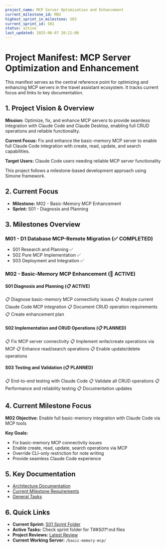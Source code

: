 ```yaml
---
project_name: MCP Server Optimization and Enhancement
current_milestone_id: M02
highest_sprint_in_milestone: S03
current_sprint_id: S01
status: active
last_updated: 2025-06-07 20:21:00
---
```


# Project Manifest: MCP Server Optimization and Enhancement

This manifest serves as the central reference point for optimizing and enhancing MCP servers in the travel assistant ecosystem. It tracks current focus and links to key documentation.

## 1. Project Vision & Overview

**Mission:** Optimize, fix, and enhance MCP servers to provide seamless integration with Claude Code and Claude Desktop, enabling full CRUD operations and reliable functionality.

**Current Focus:** Fix and enhance the basic-memory MCP server to enable full Claude Code integration with create, read, update, and search capabilities.

**Target Users:** Claude Code users needing reliable MCP server functionality

This project follows a milestone-based development approach using Simone framework.

## 2. Current Focus

- **Milestone:** M02 - Basic-Memory MCP Enhancement
- **Sprint:** S01 - Diagnosis and Planning

## 3. Milestones Overview

### M01 - D1 Database MCP-Remote Migration (✅ COMPLETED)
- S01 Research and Planning ✅
- S02 Pure MCP Implementation ✅  
- S03 Deployment and Integration ✅

### M02 - Basic-Memory MCP Enhancement (🔄 ACTIVE)

#### S01 Diagnosis and Planning (📋 ACTIVE)
📋 Diagnose basic-memory MCP connectivity issues
📋 Analyze current Claude Code MCP integration 
📋 Document CRUD operation requirements
📋 Create enhancement plan

#### S02 Implementation and CRUD Operations (📋 PLANNED)
📋 Fix MCP server connectivity
📋 Implement write/create operations via MCP
📋 Enhance read/search operations
📋 Enable update/delete operations

#### S03 Testing and Validation (📋 PLANNED)  
📋 End-to-end testing with Claude Code
📋 Validate all CRUD operations
📋 Performance and reliability testing
📋 Documentation updates

## 4. Current Milestone Focus

**M02 Objective:** Enable full basic-memory integration with Claude Code via MCP tools

**Key Goals:**
- Fix basic-memory MCP connectivity issues
- Enable create, read, update, search operations via MCP
- Override CLI-only restriction for note writing
- Provide seamless Claude Code experience

## 5. Key Documentation

- [Architecture Documentation](./01_PROJECT_DOCS/ARCHITECTURE.md)
- [Current Milestone Requirements](./02_REQUIREMENTS/M02_Basic_Memory_MCP_Enhancement/)
- [General Tasks](./04_GENERAL_TASKS/)

## 6. Quick Links

- **Current Sprint:** [S01 Sprint Folder](./03_SPRINTS/S01_M02_Diagnosis_and_Planning/)
- **Active Tasks:** Check sprint folder for T##_S01_*.md files
- **Project Reviews:** [Latest Review](./10_STATE_OF_PROJECT/)
- **Current Working Server:** `/basic-memory-mcp/`
